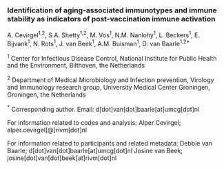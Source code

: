 ### Identification of aging-associated immunotypes and immune stability as indicators of post-vaccination immune activation

A. Cevirgel<sup>1,2</sup>, S.A. Shetty<sup>1,2</sup>, M. Vos<sup>1</sup>, N.M. Nanlohy<sup>1</sup>, L. Beckers<sup>1</sup>, E. Bijvank<sup>1</sup>, N. Rots<sup>1</sup>, J. van Beek<sup>1</sup>, A.M. Buisman<sup>1</sup>, D. van Baarle<sup>1,2*</sup>

<sup>1</sup> Center for Infectious Disease Control, National Institute for Public Health and the Environment, Bilthoven, the Netherlands

<sup>2</sup> Department of Medical Microbiology and Infection prevention, Virology and Immunology research group, University Medical Center Groningen, Groningen, the Netherlands

<sup>*</sup> Corresponding author. Email:  d[dot]van[dot]baarle[at]umcg[dot]nl


For information related to codes and analysis:
Alper Cevirgel; alper.cevirgel[@]rivm[dot]nl

For information related to participants and related metadata:
Debbie van Baarle; d[dot]van[dot]baarle[at]umcg[dot]nl
Josine van Beek; josine[dot]van[dot]beek[at]rivm[dot]nl
